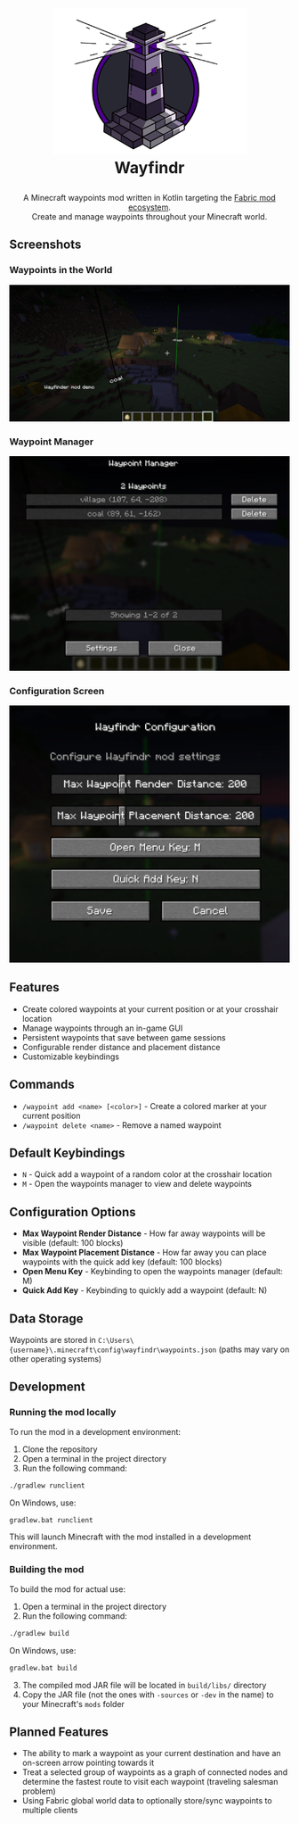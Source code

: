<!-- LOGO -->
<h1>
<p align="center">
  <img src="https://github.com/caleywoods/wayfindr/blob/main/wayfindr_logo.png?raw=true" alt="Logo" width="350">
  <br>Wayfindr
</h1>
<p align="center">
  A Minecraft waypoints mod written in Kotlin targeting the <a href="https://fabricmc.net/">Fabric mod ecosystem</a>.
  <br>
  Create and manage waypoints throughout your Minecraft world.
</p>

## Screenshots

### Waypoints in the World
![Waypoints in the world](https://github.com/caleywoods/wayfindr/blob/main/res/Waypoints.png?raw=true)

### Waypoint Manager
![Waypoint manager interface](https://github.com/caleywoods/wayfindr/blob/main/res/Waypoint%20manager.png?raw=true)

### Configuration Screen
![Configuration options](https://github.com/caleywoods/wayfindr/blob/main/res/Config.png?raw=true)

## Features
* Create colored waypoints at your current position or at your crosshair location
* Manage waypoints through an in-game GUI
* Persistent waypoints that save between game sessions
* Configurable render distance and placement distance
* Customizable keybindings

## Commands
* `/waypoint add <name> [<color>]` - Create a colored marker at your current position
* `/waypoint delete <name>` - Remove a named waypoint

## Default Keybindings
* `N` - Quick add a waypoint of a random color at the crosshair location
* `M` - Open the waypoints manager to view and delete waypoints

## Configuration Options
* **Max Waypoint Render Distance** - How far away waypoints will be visible (default: 100 blocks)
* **Max Waypoint Placement Distance** - How far away you can place waypoints with the quick add key (default: 100 blocks)
* **Open Menu Key** - Keybinding to open the waypoints manager (default: M)
* **Quick Add Key** - Keybinding to quickly add a waypoint (default: N)

## Data Storage
Waypoints are stored in `C:\Users\{username}\.minecraft\config\wayfindr\waypoints.json` (paths may vary on other operating systems)

## Development

### Running the mod locally

To run the mod in a development environment:

1. Clone the repository
2. Open a terminal in the project directory
3. Run the following command:

```bash
./gradlew runclient
```

On Windows, use:

```bash
gradlew.bat runclient
```

This will launch Minecraft with the mod installed in a development environment.

### Building the mod

To build the mod for actual use:

1. Open a terminal in the project directory
2. Run the following command:

```bash
./gradlew build
```

On Windows, use:

```bash
gradlew.bat build
```

3. The compiled mod JAR file will be located in `build/libs/` directory
4. Copy the JAR file (not the ones with `-sources` or `-dev` in the name) to your Minecraft's `mods` folder

## Planned Features

* The ability to mark a waypoint as your current destination and have an on-screen arrow pointing towards it
* Treat a selected group of waypoints as a graph of connected nodes and determine the fastest route to visit each waypoint (traveling salesman problem)
* Using Fabric global world data to optionally store/sync waypoints to multiple clients